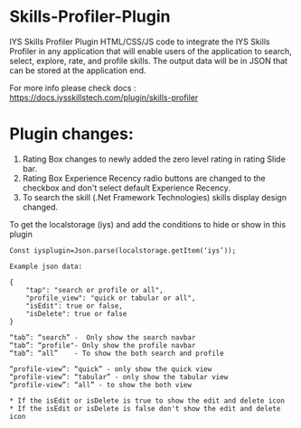 # Skills-Profiler-Plugin

IYS Skills Profiler Plugin HTML/CSS/JS code to integrate the IYS Skills Profiler in any application that will enable users of the application to search, select, explore, rate, and profile skills. The output data will be in JSON that can be stored at the application end.

For more info please check docs : https://docs.iysskillstech.com/plugin/skills-profiler

# Plugin changes:

1. Rating Box changes to newly added the zero level rating in rating Slide bar.
2. Rating Box Experience Recency radio buttons are changed to the checkbox and don't select default Experience Recency.
3. To search the skill (.Net Framework Technologies) skills display design changed.

To get the localstorage (iys) and add the conditions to hide or show in this plugin

    Const iysplugin=Json.parse(localstorage.getItem(‘iys’));

    Example json data: 

    {
        "tap": "search or profile or all",
        "profile_view": "quick or tabular or all",
        "isEdit": true or false,
        "isDelete": true or false
    }

    “tab”: “search”	-  Only show the search navbar
    “tab”: “profile"- Only show the profile navbar
    “tab”: “all” 	- To show the both search and profile

	“profile-view”: “quick” - only show the quick view
	“profile-view”: “tabular” - only show the tabular view
	“profile-view”: “all” - to show the both view

	* If the isEdit or isDelete is true to show the edit and delete icon 
	* If the isEdit or isDelete is false don't show the edit and delete icon